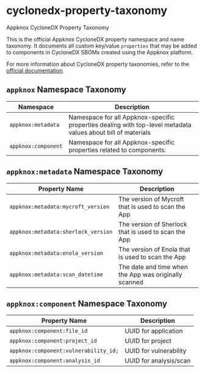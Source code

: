 # cyclonedx-property-taxonomy
Appknox CycloneDX Property Taxonomy


This is the official Appknox CycloneDX property namespace and name taxonomy. It documents all custom key/value `properties` that may be added to components in CycloneDX SBOMs created using the Appknox platform.

For more information about CycloneDX property taxonomies, refer to the [official documentation](https://github.com/CycloneDX/cyclonedx-property-taxonomy).

## `appknox` Namespace Taxonomy

| Namespace             | Description                                                                                                    |
| --------------------- | -------------------------------------------------------------------------------------------------------------- |
| `appknox:metadata`    | Namespace for all Appknox-specific properties dealing with top-level metadata values about bill of materials   |
| `appknox:component`   | Namespace for all Appknox-specific properties related to components.                                           |

## `appknox:metadata` Namespace Taxonomy

| Property Name                             | Description                                            |
| ----------------------------------------- | ------------------------------------------------------ |
| `appknox:metadata:mycroft_version`        | The version of Mycroft that is used to scan the App    |
| `appknox:metadata:sherlock_version`       | The version of Sherlock that is used to scan the App   |
| `appknox:metadata:enola_version`          | The version of Enola that is used to scan the App      |
| `appknox:metadata:scan_datetime`          | The date and time when the App was originally scanned  |

## `appknox:component` Namespace Taxonomy

| Property Name                          | Description                             |
| -------------------------------------- | --------------------------------------- |
| `appknox:component:file_id`            | UUID for application                    |
| `appknox:component:project_id`         | UUID for project                        |
| `appknox:component:vulnerability_id;`  | UUID for vulnerability                  |
| `appknox:component:analysis_id`        | UUID for analysis/scan                  |

